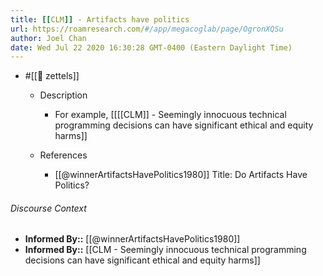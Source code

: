 ```yaml
---
title: [[CLM]] - Artifacts have politics
url: https://roamresearch.com/#/app/megacoglab/page/OgronXQSu
author: Joel Chan
date: Wed Jul 22 2020 16:30:28 GMT-0400 (Eastern Daylight Time)
---
```


- #[[🌲 zettels]]

    - Description

        - For example, [[[[CLM]] - Seemingly innocuous technical programming decisions can have significant ethical and equity harms]]

    - References

        - [[@winnerArtifactsHavePolitics1980]] Title: Do Artifacts Have Politics?

###### Discourse Context

- **Informed By::** [[@winnerArtifactsHavePolitics1980]]
- **Informed By::** [[CLM - Seemingly innocuous technical programming decisions can have significant ethical and equity harms]]
